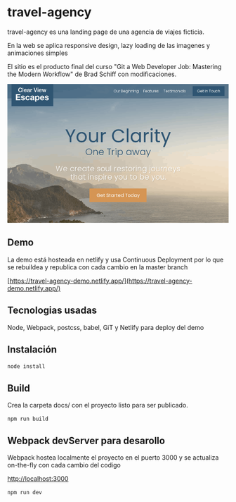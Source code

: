 # travel-agency

travel-agency es una landing page de una agencia de viajes ficticia.

En la web se aplica responsive design, lazy loading de las imagenes y animaciones simples

El sitio es el producto final del curso "Git a Web Developer Job: Mastering the Modern Workflow" de Brad Schiff con modificaciones.

![ScreenShot](https://raw.githubusercontent.com/nicoierino/travel-agency/master/screenshot.png "ScreenShot")

## Demo

La demo está hosteada en netlify y usa Continuous Deployment por lo que se rebuildea y republica con cada cambio en la master branch

[https://travel-agency-demo.netlify.app/](https://travel-agency-demo.netlify.app/)

## Tecnologias usadas

Node, Webpack, postcss, babel, GiT y Netlify para deploy del demo

## Instalación

```node
node install
```

## Build

Crea la carpeta docs/ con el proyecto listo para ser publicado.

```node
npm run build
```

## Webpack devServer para desarollo

Webpack hostea localmente el proyecto en el puerto 3000 y se actualiza on-the-fly con cada cambio del codigo

[http://localhost:3000](http://localhost:3000)

```node
npm run dev
```
